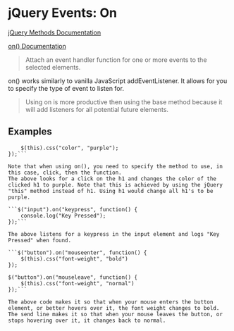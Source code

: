 # jQuery Events: On

[jQuery Methods Documentation](https://api.jquery.com/)

[on() Documentation](https://api.jquery.com/on/)

> Attach an event handler function for one or more events to the selected elements.

on() works similarly to vanilla JavaScript addEventListener. It allows for you to specify the type of event to listen for.

> Using on is more productive then using the base method because it will add listeners for all potential future elements. 

## Examples

```$("h1").on("click", function() {
    $(this).css("color", "purple");
});```

Note that when using on(), you need to specify the method to use, in this case, click, then the function. 
The above looks for a click on the h1 and changes the color of the clicked h1 to purple. Note that this is achieved by using the jQuery "this" method instead of h1. Using h1 would change all h1's to be purple.

```$("input").on("keypress", function() {
    console.log("Key Pressed");
});```

The above listens for a keypress in the input element and logs "Key Pressed" when found.

```$("button").on("mouseenter", function() {
    $(this).css("font-weight", "bold")
});

$("button").on("mouseleave", function() {
    $(this).css("font-weight", "normal")
});```

The above code makes it so that when your mouse enters the button element, or better hovers over it, the font weight changes to bold. The send line makes it so that when your mouse leaves the button, or stops hovering over it, it changes back to normal. 